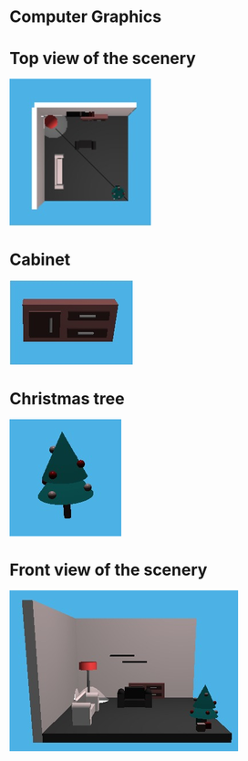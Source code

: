 # Computer Graphics

# Top view of the scenery
![Top view of the scenery](0c17389f-24ed-49d2-b2c7-ad511ed23636.jfif)
# Cabinet
![Cabinet](615f6233-1397-449b-a310-1aa868c02b0e.jfif)
# Christmas tree
![Christmas tree](704e29b6-2d5a-4ebc-a17f-d33edc5630f6.jfif)
# Front view of the scenery
![Front view of the scenery](5a8335d9-f3ec-4a85-90e2-995195626b69.jfif)
